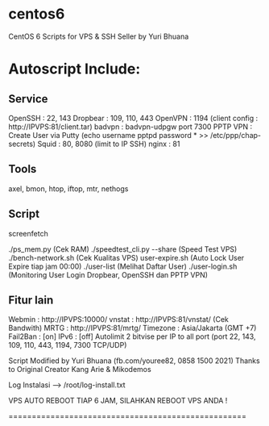 centos6
======

CentOS 6 Scripts for VPS &amp; SSH Seller by Yuri Bhuana


Autoscript Include:
=============

Service
-------
OpenSSH  : 22, 143
Dropbear : 109, 110, 443
OpenVPN  : 1194 (client config : http://IPVPS:81/client.tar)
badvpn   : badvpn-udpgw port 7300
PPTP VPN  : Create User via Putty (echo username pptpd password * >> /etc/ppp/chap-secrets)
Squid    : 80, 8080 (limit to IP SSH)
nginx    : 81

Tools
-----
axel, bmon, htop, iftop, mtr, nethogs


Script
------
screenfetch



./ps_mem.py (Cek RAM)
./speedtest_cli.py --share (Speed Test VPS)
./bench-network.sh (Cek Kualitas VPS)
user-expire.sh (Auto Lock User Expire tiap jam 00:00)
./user-list (Melihat Daftar User)
./user-login.sh (Monitoring User Login Dropbear, OpenSSH dan PPTP VPN)

Fitur lain
----------
Webmin   : http://IPVPS:10000/
vnstat   : http://IPVPS:81/vnstat/ (Cek Bandwith)
MRTG     : http://IPVPS:81/mrtg/
Timezone : Asia/Jakarta (GMT +7)
Fail2Ban : [on]
IPv6     : [off]
Autolimit 2 bitvise per IP to all port (port 22, 143, 109, 110, 443, 1194, 7300 TCP/UDP)

Script Modified by Yuri Bhuana (fb.com/youree82, 0858 1500 2021)
Thanks to Original Creator Kang Arie & Mikodemos

Log Instalasi --> /root/log-install.txt

VPS AUTO REBOOT TIAP 6 JAM, SILAHKAN REBOOT VPS ANDA !

===================================================
